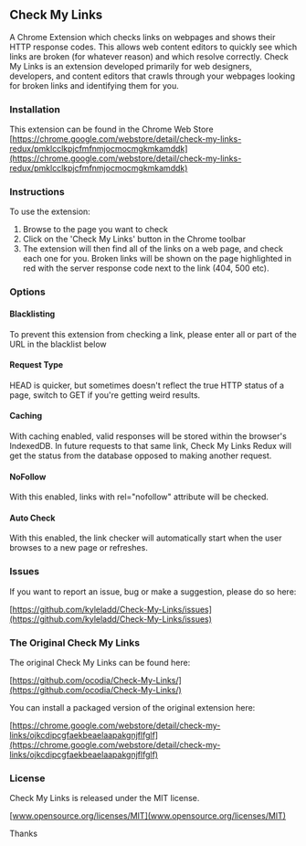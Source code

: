 ## Check My Links

A Chrome Extension which checks links on webpages and shows their HTTP response codes. This allows web content editors to quickly see which links are broken (for whatever reason) and which resolve correctly. Check My Links is an extension developed primarily for web designers, developers, and content editors that crawls through your webpages looking for broken links and identifying them for you.

### Installation
This extension can be found in the Chrome Web Store [https://chrome.google.com/webstore/detail/check-my-links-redux/pmklcclkpjcfmfnmjocmocmgkmkamddk](https://chrome.google.com/webstore/detail/check-my-links-redux/pmklcclkpjcfmfnmjocmocmgkmkamddk)

### Instructions

To use the extension:

1. Browse to the page you want to check
2. Click on the 'Check My Links' button in the Chrome toolbar
3. The extension will then find all of the links on a web page, and check each one for you. Broken links will be shown on the page highlighted in red with the server response code next to the link (404, 500 etc).

### Options
#### Blacklisting
To prevent this extension from checking a link, please enter all or part of the URL in the blacklist below
#### Request Type
HEAD is quicker, but sometimes doesn't reflect the true HTTP status of a page, switch to GET if you're getting weird results.
#### Caching
With caching enabled, valid responses will be stored within the browser's IndexedDB.  In future requests to that same link, Check My Links Redux will get the status from the database opposed to making another request.  
#### NoFollow
With this enabled, links with rel="nofollow" attribute will be checked.
#### Auto Check
With this enabled, the link checker will automatically start when the user browses to a new page or refreshes.

### Issues 

If you want to report an issue, bug or make a suggestion, please do so here:

[https://github.com/kyleladd/Check-My-Links/issues](https://github.com/kyleladd/Check-My-Links/issues) 

### The Original Check My Links

The original Check My Links can be found here:

[https://github.com/ocodia/Check-My-Links/](https://github.com/ocodia/Check-My-Links/)

You can install a packaged version of the original extension here:

[https://chrome.google.com/webstore/detail/check-my-links/ojkcdipcgfaekbeaelaapakgnjflfglf](https://chrome.google.com/webstore/detail/check-my-links/ojkcdipcgfaekbeaelaapakgnjflfglf)

### License

Check My Links is released under the MIT license. 

[www.opensource.org/licenses/MIT](www.opensource.org/licenses/MIT)

Thanks

